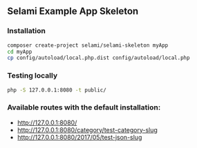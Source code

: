 ## Selami Example App Skeleton

### Installation

```bash
composer create-project selami/selami-skeleton myApp
cd myApp
cp config/autoload/local.php.dist config/autoload/local.php
```

### Testing locally

```bash
php -S 127.0.0.1:8080 -t public/
```

### Available routes with the default installation:

* http://127.0.0.1:8080/
* http://127.0.0.1:8080/category/test-category-slug
* http://127.0.0.1:8080/2017/05/test-json-slug


